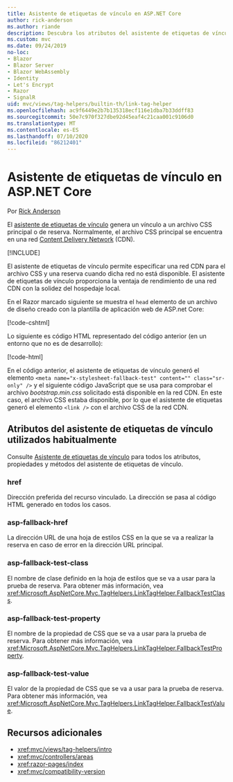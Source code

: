 ```yaml
---
title: Asistente de etiquetas de vínculo en ASP.NET Core
author: rick-anderson
ms.author: riande
description: Descubra los atributos del asistente de etiquetas de vínculo de ASP.NET Core y el papel que desempeña cada atributo al ampliar el comportamiento de la etiqueta de vínculo de código HTML.
ms.custom: mvc
ms.date: 09/24/2019
no-loc:
- Blazor
- Blazor Server
- Blazor WebAssembly
- Identity
- Let's Encrypt
- Razor
- SignalR
uid: mvc/views/tag-helpers/builtin-th/link-tag-helper
ms.openlocfilehash: ac9f6449e2b7b135318ecf116e1dba7b33ddff83
ms.sourcegitcommit: 50e7c970f327dbe92d45eaf4c21caa001c9106d0
ms.translationtype: MT
ms.contentlocale: es-ES
ms.lasthandoff: 07/10/2020
ms.locfileid: "86212401"
---
```

# <a name="link-tag-helper-in-aspnet-core"></a>Asistente de etiquetas de vínculo en ASP.NET Core

Por [Rick Anderson](https://twitter.com/RickAndMSFT)

El [asistente de etiquetas de vínculo](xref:Microsoft.AspNetCore.Mvc.TagHelpers.LinkTagHelper) genera un vínculo a un archivo CSS principal o de reserva. Normalmente, el archivo CSS principal se encuentra en una red [Content Delivery Network](/office365/enterprise/content-delivery-networks#what-exactly-is-a-cdn) (CDN).

[!INCLUDE[](~/includes/cdn.md)]

El asistente de etiquetas de vínculo permite especificar una red CDN para el archivo CSS y una reserva cuando dicha red no está disponible. El asistente de etiquetas de vínculo proporciona la ventaja de rendimiento de una red CDN con la solidez del hospedaje local.

En el Razor marcado siguiente se muestra el `head` elemento de un archivo de diseño creado con la plantilla de aplicación web de ASP.net Core:

[!code-cshtml[](link-tag-helper/sample/_Layout.cshtml?name=snippet)]

Lo siguiente es código HTML representado del código anterior (en un entorno que no es de desarrollo):

[!code-html[](link-tag-helper/sample/HtmlPage1.html)]

En el código anterior, el asistente de etiquetas de vínculo generó el elemento `<meta name="x-stylesheet-fallback-test" content="" class="sr-only" />` y el siguiente código JavaScript que se usa para comprobar el archivo *bootstrap.min.css* solicitado está disponible en la red CDN. En este caso, el archivo CSS estaba disponible, por lo que el asistente de etiquetas generó el elemento `<link />` con el archivo CSS de la red CDN.

## <a name="commonly-used-link-tag-helper-attributes"></a>Atributos del asistente de etiquetas de vínculo utilizados habitualmente

Consulte [Asistente de etiquetas de vínculo](xref:Microsoft.AspNetCore.Mvc.TagHelpers.LinkTagHelper) para todos los atributos, propiedades y métodos del asistente de etiquetas de vínculo.

### <a name="href"></a>href

Dirección preferida del recurso vinculado. La dirección se pasa al código HTML generado en todos los casos.

### <a name="asp-fallback-href"></a>asp-fallback-href

La dirección URL de una hoja de estilos CSS en la que se va a realizar la reserva en caso de error en la dirección URL principal.

### <a name="asp-fallback-test-class"></a>asp-fallback-test-class

El nombre de clase definido en la hoja de estilos que se va a usar para la prueba de reserva. Para obtener más información, vea <xref:Microsoft.AspNetCore.Mvc.TagHelpers.LinkTagHelper.FallbackTestClass>.

### <a name="asp-fallback-test-property"></a>asp-fallback-test-property

El nombre de la propiedad de CSS que se va a usar para la prueba de reserva. Para obtener más información, vea <xref:Microsoft.AspNetCore.Mvc.TagHelpers.LinkTagHelper.FallbackTestProperty>.

### <a name="asp-fallback-test-value"></a>asp-fallback-test-value

El valor de la propiedad de CSS que se va a usar para la prueba de reserva. Para obtener más información, vea <xref:Microsoft.AspNetCore.Mvc.TagHelpers.LinkTagHelper.FallbackTestValue>.

## <a name="additional-resources"></a>Recursos adicionales

* <xref:mvc/views/tag-helpers/intro>
* <xref:mvc/controllers/areas>
* <xref:razor-pages/index>
* <xref:mvc/compatibility-version>
